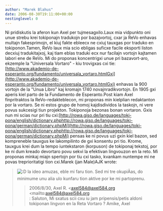 ```yaml
---
author: "Marek Blahus"
date: 2006-08-30T19:11:00+00:00
nestinglevel: 0
---
```

Ni pridiskutis la aferon kun Axel per tujmesagxilo.Laux mia vidpunkto oni unue strebu krei tokiponajn tradukojn por bazajvortoj, cxar ja ReVo enhavas multajn fakesprimojn, el kiuj fakte ebleecx ne cxiuj tauxgas por traduko en tokiponon.Tamen, ReVo laux mia scio ebligas suficxe facile eksporti liston decxiuj tradukitajxoj, kaj tiam eblas traduki ecx nur facilajn vortojn kajtamen labori ene de ReVo. Mi do proponas koncentrigxi unue pri bazavort-aro, ekzemple la "Universala Vortaro" - kiu trovigxas cxi tie:[http://www.akademio-de-esperanto.org/fundamento/universala_vortaro.htmlGxi](http://www.akademio-de-esperanto.org/fundamento/universala_vortaro.htmlGxi) enhavas la 900 vortojn de la "Unua Libro" kaj kromajn 1740 novajnradikvortojn. En 1905 gxi aperis kiel parto de la Fundamento de Esperanto.Post kiam Axel finpritraktos la ReVo-redakteblecon, mi proponas min kielplian redaktanton por la vortaro. Se ni estos grupo de homoj kajdisdividos la taskojn, ni vere povus sukcesigi tiun projekton. Tokiponoja bezonas bonan vortaron. Gxis nun mi scias nur pri tiu cxi:[http://rowa.giso.de/languages/toki-pona/english/dictionary.phphttp://rowa.giso.de/languages/toki-pona/german/dictionary.phpMi](http://rowa.giso.de/languages/toki-pona/english/dictionary.phphttp://rowa.giso.de/languages/toki-pona/german/dictionary.phpMi) pensas ke ni povus uzi gxin kiel bazon, sed kompreneble tauxgus ke lakompilinto de gxi konsentu pri tio. Krome, tauxgus krei dum la tempo iuntekstaron (korpuson) de tokiponaj tekstoj, por ke ni dum kreado devortaro povu sekvi la efektivan lingvouzon en la reto. Mi proponas minkaj miajn spertojn por tiu cxi tasko, kvankam nuntempe mi ne povas treprioritatigi tion cxi.Marek (jan Male)AJK wrote:

> ![:D](images/smilies/icon_e_biggrin.gif "Very Happy") la ideo amuzas, eble mi faru tion. Sed mi tre okupiÄas, do minimume
> unu alia ulo kunfaru tion aktive por ke mi partoprenu.
>> 2006/8/30, Axel R. <[axel584@axel584.org](mailto://axel584@axel584.org) <mailto:[axel584@axel584.org](mailto://axel584@axel584.org)\
>>:
>> Saluton,
> Mi sxatus scii cxu iu jam pripensis/petis aldoni tokiponan lingvon
> en la
> Reta Vortaro ?
>> Amike,
>> Axel